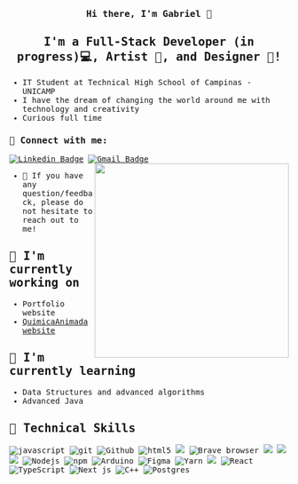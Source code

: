 <samp>

<h3 align="center">
Hi there, I'm Gabriel</a> 👋
</h3>

<h2 align="center">
  I'm a Full-Stack Developer (in progress)💻, Artist 📸, and Designer 🎨!
</h2> 

<!-- I love the entire process of developing creative websites. I love the challenge of finding caches and spending time to meet new people. Learning how people hide things and where people are likely to look. -->

- IT Student at Technical High School of Campinas - UNICAMP
- I have the dream of changing the world around me with technology and creativity
- Curious full time

### 🤝 Connect with me:

[![Linkedin Badge](https://img.shields.io/badge/-Linkedin-blue?style=&logo=Linkedin&logoColor=white&link=https://www.linkedin.com/in/gabriel-bartmanovicz/)](https://www.linkedin.com/in/gabriel-bartmanovicz/) 
[![Gmail Badge ](https://img.shields.io/badge/Gmail-red?style=flat-square&logo=gmail&logoColor=white&link=mailto:obielwb@gmail.com)](mailto:obielwb@gmail.com)
<img align="right" src="https://user-images.githubusercontent.com/61317250/118313399-0fb6da80-b4c9-11eb-96f1-55458a5af3f1.png" style="width:350px; height:350px; border: 50px; max-width:100%;">
</br>
- 💬 If you have any question/feedback, please do not hesitate to reach out to me!

## 🔭 I'm currently working on

- Portfolio website
- [QuimicaAnimada website](https://quimicanimada.com.br)

## 🌱 I'm currently learning

- Data Structures and advanced algorithms
- Advanced Java

## 💼 Technical Skills
<p>
  <img alt="javascript" src="https://img.shields.io/badge/-JavaScript-eed718?style=flat-square&logo=javascript&logoColor=ffffff">
  <img alt="git" src="https://img.shields.io/badge/-Git-F05032?style=flat-square&logo=git&logoColor=white" />
  <img alt="Github" src="http://img.shields.io/badge/-Github-000000?style=flat-square&logo=github&logoColor=FFFFFF">
  <img alt="html5" src="https://img.shields.io/badge/-HTML5-E34F26?style=flat-square&logo=html5&logoColor=white" />
  <img src = "https://img.shields.io/badge/-CSS3-1572B6?style=flat-square&logo=css3&logoColor=white">
  <img alt="Brave browser" src="https://img.shields.io/badge/-Brave_Browser-FB542B?style=flat-square&logo=brave&logoColor=white" />
  <img src="http://img.shields.io/badge/-VS%20Code-007ACC?style=flat-square&logo=visual%20studio%20code&logoColor=white">
  <img src="https://img.shields.io/badge/Microsoft_SQL_Server-CC2927?style=flat-square&logo=microsoft-sql-server&logoColor=white">
  <img src="https://img.shields.io/badge/SASS-hotpink.svg?style=flat-square&logo=SASS&logoColor=white">
  <img alt="Nodejs" src="https://img.shields.io/badge/-Nodejs-43853d?style=flat-square&logo=Node.js&logoColor=white" />
  <img alt="npm" src="https://img.shields.io/badge/-NPM-CB3837?style=flat-square&logo=npm&logoColor=white" />
  <img alt="Arduino" src="https://img.shields.io/badge/-Arduino-00979D?style=flat-square&logo=Arduino&logoColor=white">
  <img alt="Figma" src="https://img.shields.io/badge/figma-%23F24E1E.svg?style=flat-square&logo=figma&logoColor=white">
  <img alt="Yarn" src="https://img.shields.io/badge/yarn-%232C8EBB.svg?style=flat-square&logo=yarn&logoColor=white">
   <img src="http://img.shields.io/badge/-Java-F89820?style=flat-square&logo=java&logoColor=white">
  <img alt="React" src="https://img.shields.io/badge/-React-45b8d8?style=flat-square&logo=react&logoColor=white" />
  <img alt="TypeScript" src="https://img.shields.io/badge/-TypeScript-007ACC?style=flat-square&logo=typescript&logoColor=white" />
  <img alt="Next js" src="https://img.shields.io/badge/Next-black?style=flat-square&logo=next.js&logoColor=white">
  <img alt="C++" src="https://img.shields.io/badge/c++-%2300599C.svg?style=flat-square&logo=c%2B%2B&logoColor=white">
  <img alt="Postgres" src="https://img.shields.io/badge/postgres-%23316192.svg?style=flat-square&logo=postgresql&logoColor=white">
</p>
<!-- ### Here is a little more about me: 


 -->

<!--<p align="center"><img alt="Languages" src="https://github-readme-stats.vercel.app/api/top-langs/?username=obielwb" /></p>-->
<br/>


</samp>
